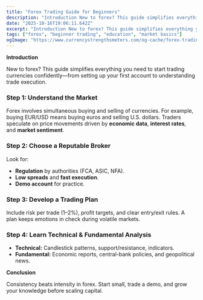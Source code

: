 ```yaml
---
title: "Forex Trading Guide for Beginners"
description: "Introduction New to forex? This guide simplifies everything you need to start trading currencies confidently—from setting up your first account to understanding..."
date: "2025-10-16T19:06:11.642Z"
excerpt: "Introduction New to forex? This guide simplifies everything you need to start trading currencies confidently—from setting up your first account to understanding trade execution. Step 1: Understand the Market Forex involves simultaneous buying and selling of currencies. For example, buying EUR/USD means buying euros and selling U.S. dollars. Traders speculate..."
tags: ["forex", "beginner trading", "education", "market basics"]
ogImage: "https://www.currencystrengthsmeters.com/og-cache/forex-trading-guide-for-beginners.jpg"
---
```

**Introduction**

New to forex? This guide simplifies everything you need to start trading currencies confidently—from setting up your first account to understanding trade execution.

### Step 1: Understand the Market

Forex involves simultaneous buying and selling of currencies. For example, buying EUR/USD means buying euros and selling U.S. dollars. Traders speculate on price movements driven by **economic data**, **interest rates**, and **market sentiment**.

### Step 2: Choose a Reputable Broker

Look for:  
- **Regulation** by authorities (FCA, ASIC, NFA).  
- **Low spreads** and **fast execution**.  
- **Demo account** for practice.

### Step 3: Develop a Trading Plan

Include risk per trade (1–2%), profit targets, and clear entry/exit rules. A plan keeps emotions in check during volatile markets.

### Step 4: Learn Technical & Fundamental Analysis

- **Technical:** Candlestick patterns, support/resistance, indicators.  
- **Fundamental:** Economic reports, central-bank policies, and geopolitical news.

**Conclusion**

Consistency beats intensity in forex. Start small, trade a demo, and grow your knowledge before scaling capital.
